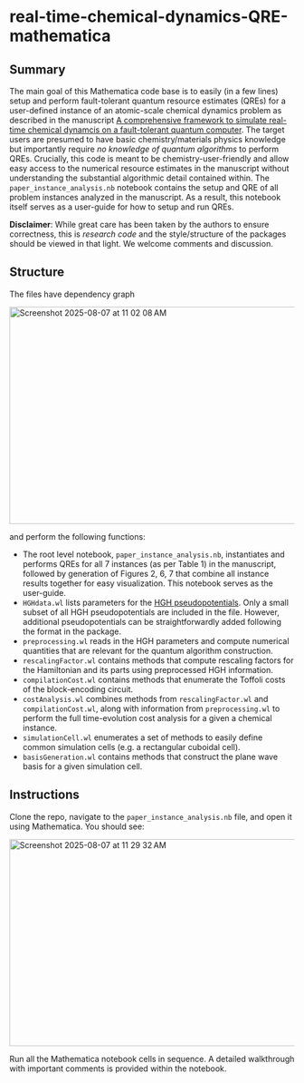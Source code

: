 # real-time-chemical-dynamics-QRE-mathematica

## Summary
The main goal of this Mathematica code base is to easily (in a few lines) setup and perform fault-tolerant quantum resource estimates (QREs)
for a user-defined instance of an atomic-scale chemical dynamics problem as described in the manuscript [A comprehensive framework to simulate real-time chemical dynamcis on a fault-tolerant quantum computer](https://arxiv.org/abs/2504.06348). The target users are presumed to have basic chemistry/materials physics knowledge but importantly require *no knowledge of quantum algorithms* to perform QREs. Crucially, this code is meant to be chemistry-user-friendly and allow easy access to the numerical resource estimates in the manuscript without understanding the substantial algorithmic detail contained within. The `paper_instance_analysis.nb` notebook contains the setup and QRE of all problem instances analyzed in the manuscript. As a result, this notebook itself serves as a user-guide for how to setup and run QREs.

**Disclaimer**: While great care has been taken by the authors to ensure correctness, this is *research code* and the style/structure of the packages should be viewed in that light. We welcome comments and discussion.

## Structure

The files have dependency graph

<img width="570" height="383" alt="Screenshot 2025-08-07 at 11 02 08 AM" src="https://github.com/user-attachments/assets/5fb90d1c-6155-470e-8759-a110e5fe1cfc" />

and perform the following functions:
- The root level notebook, `paper_instance_analysis.nb`, instantiates and performs QREs for all 7 instances (as per Table 1) in the manuscript, followed by generation of Figures 2, 6, 7 that combine all instance results together for easy visualization. This notebook serves as the user-guide.
- `HGHdata.wl` lists parameters for the [HGH pseudopotentials](https://journals.aps.org/prb/abstract/10.1103/PhysRevB.58.3641). Only a small subset of all HGH pseudopotentials are included in the file. However, additional pseudopotentials can be straightforwardly added following the format in the package.
- `preprocessing.wl` reads in the HGH parameters and compute numerical quantities that are relevant for the quantum algorithm construction.
- `rescalingFactor.wl` contains methods that compute rescaling factors for the Hamiltonian and its parts using preprocessed HGH information.
- `compilationCost.wl` contains methods that enumerate the Toffoli costs of the block-encoding circuit.
- `costAnalysis.wl` combines methods from `rescalingFactor.wl` and `compilationCost.wl`, along with information from `preprocessing.wl` to perform the full time-evolution cost analysis for a given a chemical instance.
- `simulationCell.wl` enumerates a set of methods to easily define common simulation cells (e.g. a rectangular cuboidal cell).
- `basisGeneration.wl` contains methods that construct the plane wave basis for a given simulation cell.

## Instructions
Clone the repo, navigate to the `paper_instance_analysis.nb` file, and open it using Mathematica. You should see:

<img width="535" height="365" alt="Screenshot 2025-08-07 at 11 29 32 AM" src="https://github.com/user-attachments/assets/d254515b-7c34-44a2-b20a-6bbaea223824" />

Run all the Mathematica notebook cells in sequence. A detailed walkthrough with important comments is provided within the notebook.


